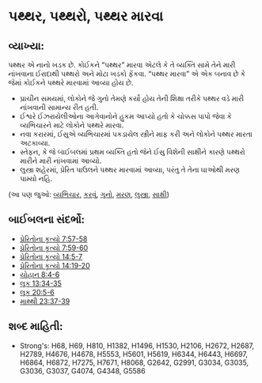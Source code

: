 # પથ્થર, પથ્થરો, પથ્થર મારવા 

## વ્યાખ્યા: 

પથ્થર એ નાનો ખડક છે.
કોઈકને “પથ્થર” મારવા એટલે કે તે વ્યક્તિ સામે તેને મારી નાંખવાના ઈરાદાથી પથ્થરો અને મોટા ખડકો ફેંકવા.
“પથ્થર મારવા” એ એક બનાવ છે કે જેમાં કોઈકને પથ્થરે મારવામાં આવ્યા હોય છે.

* પ્રાચીન સમયમાં, લોકોને જે ગુનો તેમણે કર્યો હોય તેની શિક્ષા તરીકે પથ્થર વડે મારી નાંખવાની સામાન્ય રીત હતી.
* ઈશ્વરે ઈઝરાયેલીઓના આગેવાનોને હુકમ આપ્યો હતો કે ચોક્કસ પાપો જેવા કે વ્યભિચારને માટે લોકોને પથ્થરે મારવા.
* નવા કરારમાં, ઈસુએ વ્યભિચારમાં પકડાયેલ સ્ત્રીને માફ કરી અને લોકોને પથ્થર મારતા અટકાવ્યા.
* સ્તેફન, કે જે બાઈબલમાં પ્રથમ વ્યક્તિ હતો જેને ઈસુ વિશેની સાક્ષીને કારણે પથ્થરો મારીને મારી નાંખવામાં આવ્યો.
* લુસ્ત્રા શહેરમાં, પ્રેરિત પાઉલને પથ્થર મારવામાં આવ્યા, પરંતુ તે તેના ઘાઓથી મરણ પામ્યો નહિ.

(આ પણ જુઓ: [વ્યભિચાર](../kt/adultery.md), [કરવું](../other/commit.md), [ગુનો](../other/criminal.md), [મરણ](../other/death.md), [લુસ્ત્રા](../names/lystra.md), [સાક્ષી](../kt/testimony.md))

## બાઈબલના સંદર્ભો: 

* [પ્રેરિતોના કૃત્યો 7:57-58](rc://gu/tn/help/act/07/57)
* [પ્રેરિતોના કૃત્યો 7:59-60](rc://gu/tn/help/act/07/59)
* [પ્રેરિતોના કૃત્યો 14:5-7](rc://gu/tn/help/act/14/05)
* [પ્રેરિતોના કૃત્યો 14:19-20](rc://gu/tn/help/act/14/19)
* [યોહાન 8:4-6](rc://gu/tn/help/jhn/08/04)
* [લૂક 13:34-35](rc://gu/tn/help/luk/13/34)
* [લૂક 20:5-6](rc://gu/tn/help/luk/20/05)
* [માથ્થી 23:37-39](rc://gu/tn/help/mat/23/37)

## શબ્દ માહિતી: 

* Strong's: H68, H69, H810, H1382, H1496, H1530, H2106, H2672, H2687, H2789, H4676, H4678, H5553, H5601, H5619, H6344, H6443, H6697, H6864, H6872, H7275, H7671, H8068, G2642, G2991, G3034, G3035, G3036, G3037, G4074, G4348, G5586
